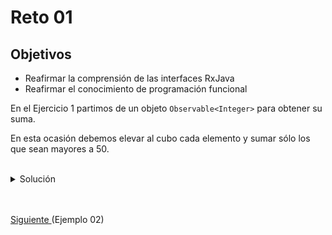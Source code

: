 # Reto 01

## Objetivos

- Reafirmar la comprensión de las interfaces RxJava 
- Reafirmar el conocimiento de programación funcional


En el Ejercicio 1 partimos de un objeto `Observable<Integer>` para obtener su suma.

En esta ocasión debemos elevar al cubo cada elemento y sumar sólo los que sean mayores a 50.

<br/>

<details>
  <summary>Solución</summary>

1. Agrega una nueva prueba como se muestra

   ```java
   @Test
   @DisplayName("Reto 1")
   void cubosFiltrados(){
      Ejemplo1.reto().subscribe(s -> assertThat(s).isEqualTo(405));
   }
   ```

   <img src="img/figura01.png" alt="Nueva prueba"/>
   

2. Agrega el siguiente método a la clase Ejemplo1

   ```java
   static Single<Integer> reto(){
      return RxJavaObservableGenerator
         .observableStream()
         .map( v -> v*v*v)
         .filter(v -> v > 50)
         .reduce(0, Integer::sum);
   }
   ```

   <img src="img/figura02.png" alt="Método"/>

3. Vuelve a ejecutar la prueba

   Al igual que en programacion funcional común, podemos hacer uso de `.map` y `.filter`.

   <img src="img/figura03.png" alt="Método"/>


</details>



<br/>
<br/>

[Siguiente ](../Ejemplo-02/Readme.md)(Ejemplo 02)